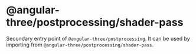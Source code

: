 # @angular-three/postprocessing/shader-pass

Secondary entry point of `@angular-three/postprocessing`. It can be used by importing from `@angular-three/postprocessing/shader-pass`.
